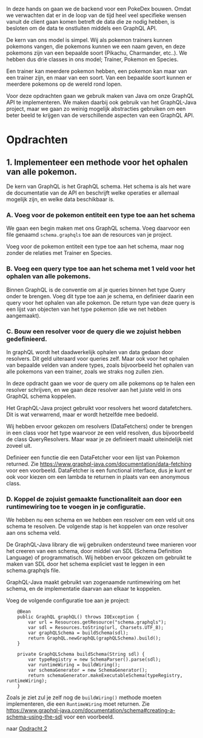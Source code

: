 In deze hands on gaan we de backend voor een PokeDex bouwen. Omdat we verwachten dat er in de loop van de tijd heel veel specifieke wensen vanuit de client gaan komen betreft de data die ze nodig hebben, is besloten om de data te onstluiten middels een GraphQL API.

De kern van ons model is simpel. Wij als pokemon trainers kunnen pokemons vangen, die pokemons kunnen we een naam geven, en deze pokemons zijn van een bepaalde soort (Pikachu, Charmander, etc..). We hebben dus drie classes in ons model; Trainer, Pokemon en Species.

Een trainer kan meerdere pokemon hebben, een pokemon kan maar van een trainer zijn, en maar van een soort. Van een bepaalde soort kunnen er meerdere pokemons op de wereld rond lopen.

Voor deze opdrachten gaan we gebruik maken van Java om onze GraphQL API te implementeren. We maken daarbij ook gebruik van het GraphQL-Java project, maar we gaan zo weinig mogelijk abstracties gebruiken om een beter beeld te krijgen van de verschillende aspecten van een GraphQL API.

# Opdrachten

## 1. Implementeer een methode voor het ophalen van alle pokemon.

De kern van GraphQL is het GraphQL schema. Het schema is als het ware de documentatie van de API en beschrijft welke operaties er allemaal mogelijk zijn, en welke data beschikbaar is.

### A. Voeg voor de pokemon entiteit een type toe aan het schema

We gaan een begin maken met ons GraphQL schema. Voeg daarvoor een file genaamd `schema.graphqls` toe aan de resources van je project.

Voeg voor de pokemon entiteit een type toe aan het schema, maar nog zonder de relaties met Trainer en Species.


### B. Voeg een query type toe aan het schema met 1 veld voor het ophalen van alle pokemons.

Binnen GraphQL is de conventie om al je queries binnen het type Query onder te brengen. Voeg dit type toe aan je schema, en definieer daarin een query voor het ophalen van alle pokemon. De return type van deze query is een lijst van objecten van het type pokemon (die we net hebben aangemaakt).


### C. Bouw een resolver voor de query die we zojuist hebben gedefinieerd.

In graphQL wordt het daadwerkelijk ophalen van data gedaan door resolvers. Dit geld uiteraard voor queries zelf. Maar ook voor het ophalen van bepaalde velden van andere types, zoals bijvoorbeeld het ophalen van alle pokemons van een trainer, zoals we straks nog zullen zien.

In deze opdracht gaan we voor de query om alle pokemons op te halen een resolver schrijven, en we gaan deze resolver aan het juiste veld in ons GraphQL schema koppelen.

Het GraphQL-Java project gebruikt voor resolvers het woord datafetchers. Dit is wat verwarrend, maar er wordt hetzelfde mee bedoeld.

Wij hebben ervoor gekozen om resolvers (DataFetchers) onder te brengen in een class voor het type waarvoor ze een veld resolven, dus bijvoorbeeld de class QueryResolvers. Maar waar je ze definieert maakt uiteindelijk niet zoveel uit.

Definieer een functie die een DataFetcher voor een lijst van Pokemon returned. Zie https://www.graphql-java.com/documentation/data-fetching voor een voorbeeld. DataFetcher is een functional interface, dus je kunt er ook voor kiezen om een lambda te returnen in plaats van een anonymous class.


### D. Koppel de zojuist gemaakte functionaliteit aan door een runtimewiring toe te voegen in je configuratie.

We hebben nu een schema en we hebben een resolver om een veld uit ons schema te resolven. De volgende stap is het koppelen van onze resolver aan ons schema veld. 

De GraphQL-Java library die wij gebruiken ondersteund twee manieren voor het creeren van een schema, door middel van SDL (Schema Definition Language) of programmatisch. Wij hebben ervoor gekozen om gebruikt te maken van SDL door het schema expliciet vast te leggen in een schema.graphqls file. 

GraphQL-Java maakt gebruikt van zogenaamde runtimewiring om het schema, en de implementatie daarvan aan elkaar te koppelen. 

Voeg de volgende configuratie toe aan je project:
```
    @Bean
    public GraphQL graphQL() throws IOException {
        var url = Resources.getResource("schema.graphqls");
        var sdl = Resources.toString(url, Charsets.UTF_8);
        var graphQLSchema = buildSchema(sdl);
        return GraphQL.newGraphQL(graphQLSchema).build();
    }

    private GraphQLSchema buildSchema(String sdl) {
        var typeRegistry = new SchemaParser().parse(sdl);
        var runtimeWiring = buildWiring();
        var schemaGenerator = new SchemaGenerator();
        return schemaGenerator.makeExecutableSchema(typeRegistry, runtimeWiring);
    }
```

Zoals je ziet zul je zelf nog de `buildWiring()` methode moeten implementeren, die een `RuntimeWiring` moet returnen. Zie https://www.graphql-java.com/documentation/schema#creating-a-schema-using-the-sdl voor een voorbeeld.

naar [Opdracht 2](https://git.quintor.nl/staq/graphql-staq-2022/-/edit/opdrachten/2/readme.md)
